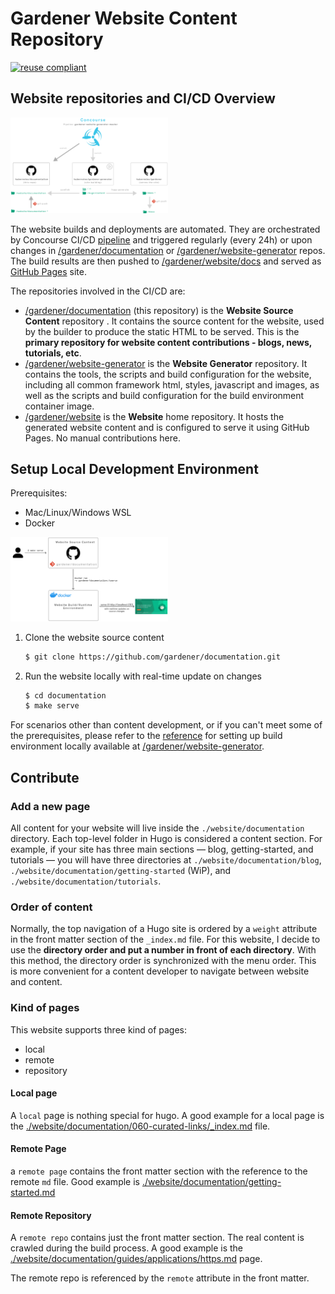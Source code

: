 # Gardener Website Content Repository

[![reuse compliant](https://reuse.software/badge/reuse-compliant.svg)](https://reuse.software/)

## Website repositories and CI/CD Overview

<img style="width:50%" src="images/overview.svg">

The website builds and deployments are automated. They are orchestrated by Concourse CI/CD [pipeline](https://concourse.ci.gardener.cloud/teams/gardener/pipelines/gardener-website-generator-master) and triggered regularly (every 24h) or upon changes in [/gardener/documentation](https://github.com/gardener/documentation) or [/gardener/website-generator](https://github.com/gardener/website-generator) repos. The build results are then pushed to [/gardener/website/docs](https://github.com/gardener/website/tree/master/docs) and served as [GitHub Pages](https://pages.github.com/) site.


The repositories involved in the CI/CD are:
- [/gardener/documentation](https://github.com/gardener/documentation/) (this repository) is the **Website Source Content** repository . It contains the source content for the website, used by the builder to produce the static HTML to be served. This is the **primary repository for website content contributions - blogs, news, tutorials, etc**.
- [/gardener/website-generator](https://github.com/gardener/website-generator) is the **Website Generator** repository. It contains the tools, the scripts and build configuration for the website, including all common framework html, styles, javascript and images, as well as the scripts and build configuration for the build environment container image.
- [/gardener/website](https://github.com/gardener/website/) is the **Website** home repository. It hosts the generated website content and is configured to serve it using GitHub Pages. No manual contributions here.


## Setup Local Development Environment 

Prerequisites:
- Mac/Linux/Windows WSL
- Docker

<img style="width:50%"  src="images/local-setup.svg">

1. Clone the website source content
   ```sh
   $ git clone https://github.com/gardener/documentation.git
   ```
1. Run the website locally with real-time update on changes
   ```sh
   $ cd documentation
   $ make serve
   ```

For scenarios other than content development, or if you can't meet some of the prerequisites, please refer to the [reference](https://github.com/gardener/website-generator#build-locally) for setting up build environment locally available at [/gardener/website-generator](https://github.com/gardener/website-generator).


## Contribute

### Add a new page

All content for your website will live inside the `./website/documentation` directory. Each top-level folder in Hugo is considered a 
content section. For example, if your site has three main sections — blog, getting-started, and tutorials — you will have 
three directories at `./website/documentation/blog`, `./website/documentation/getting-started` (WiP), and `./website/documentation/tutorials`.

### Order of content
Normally, the top navigation of a Hugo site is ordered by a `weight` attribute in the front matter section of the `_index.md`
file. For this website, I decide to use the **directory order and put a number in front of each directory**. With this
method, the directory order is synchronized with the menu order. This is more convenient for a content developer 
to navigate between website and content.


### Kind of pages
This website supports three kind of pages:

 - local
 - remote
 - repository
 
 
#### Local page
A `local` page is nothing special for hugo. A good example for a local page is 
the [./website/documentation/060-curated-links/_index.md](./website/documentation/060-curated-links/_index.md) file.



#### Remote Page
a `remote page` contains the front matter section with the reference to the remote `md` file.
Good example is [./website/documentation/getting-started.md](./website/documentation/getting-started.md)


#### Remote Repository
A `remote repo` contains just the front matter section. The real content is crawled during the build process.
A good example is the [./website/documentation/guides/applications/https.md](./website/documentation/guides/applications/https.md) page. 

The remote repo is referenced by the `remote` attribute in the front matter.
